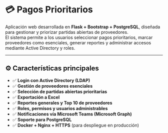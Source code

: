 # 💳 Pagos Prioritarios

Aplicación web desarrollada en **Flask + Bootstrap + PostgreSQL**, diseñada para gestionar y priorizar partidas abiertas de proveedores.  
El sistema permite a los usuarios seleccionar pagos prioritarios, marcar proveedores como esenciales, generar reportes y administrar accesos mediante Active Directory y roles.

---

## ⚙️ Características principales

- ✅ **Login con Active Directory (LDAP)**
- ✅ **Gestión de proveedores esenciales**
- ✅ **Selección de partidas abiertas prioritarias**
- ✅ **Exportación a Excel**
- ✅ **Reportes generales y Top 10 de proveedores**
- ✅ **Roles, permisos y usuarios administrables**
- ✅ **Notificaciones vía Microsoft Teams (Microsoft Graph)**
- ✅ **Soporte para PostgreSQL**
- ✅ **Docker + Nginx + HTTPS** (para despliegue en producción)
